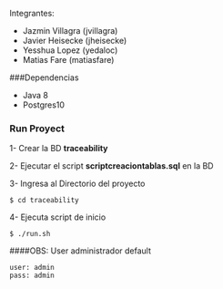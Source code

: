 Integrantes:
* Jazmin Villagra (jvillagra)
* Javier Heisecke (jheisecke)
* Yesshua Lopez (yedaloc)
* Matias Fare (matiasfare)

###Dependencias
* Java 8
* Postgres10

### Run Proyect

1- Crear la BD **traceability** 

2- Ejecutar el script **scriptcreaciontablas.sql** en la BD

3- Ingresa al Directorio del proyecto

    $ cd traceability 

4- Ejecuta script de inicio

    $ ./run.sh
    
####OBS: User administrador default
  
    user: admin
    pass: admin
